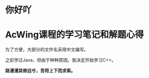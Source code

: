 # 你好吖

# AcWing课程的学习笔记和解题心得

为了方便，大部分的文件名采用中文编写。

之前学过Java，但由于种种原因，我决定开始学习C++。


**路漫漫其修远兮，吾将上下而求索。**


